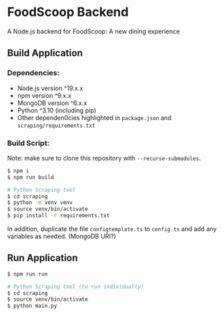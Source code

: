 # FoodScoop Backend
A Node.js backend for FoodScoop: A new dining experience

## Build Application

### Dependencies:
- Node.js version ^19.x.x
- npm version ^9.x.x
- MongoDB version ^6.x.x
- Python ^3.10 (including pip)
- Other dependen0cies highlighted in `package.json` and `scraping/requirements.txt`

### Build Script:

Note: make sure to clone this repository with `--recurse-submodules`.

```sh
$ npm i
$ npm run build

# Python Scraping tool
$ cd scraping
$ python -m venv venv
$ source venv/bin/activate
$ pip install -r requirements.txt
```

In addition, duplicate the file `configtemplate.ts` to `config.ts` and add any variables as needed. (MongoDB URI?)

## Run Application
```sh
$ npm run run

# Python Scraping tool (to run individually)
$ cd scraping
$ source venv/bin/activate
$ python main.py
```

